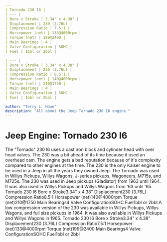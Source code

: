 ```yaml
---
| Tornado 230 I6 |
| --- |
| Bore x Stroke | 3.34" x 4.38" |
| Displacement | 230 (3.76L) |
| Compression Ratio | 7.5:1 |
| Horsepower (net) | 133@4000rpm |
| Torque (net) | 199@2400 |
| Main Bearings | 4 |
| Valve Configuration | SOHC |
| Fuel | 1bbl or 2bbl |

| --- |
| Bore x Stroke | 3.34" x 4.38" |
| Displacement | 230 (3.76L) |
| Compression Ratio | 8.5:1 |
| Horsepower (net) | 140@4000rpm |
| Torque (net) | 210@1750 |
| Main Bearings | 4 |
| Valve Configuration | SOHC |
| Fuel | 1bbl or 2bbl |

author: "Terry L. Howe"
description: "All about the Jeep Tornado 230 I6 engine."
---
```


# Jeep Engine: Tornado 230 I6
The "Tornado" 230 I6 uses a cast iron block and cylinder head
with over head valves.  The 230 was a bit ahead of its time
because it used an overhead cam.  The engine gets a bad reputation
because of it's complexity compared to other engines at the time.
The 230 is the only Kaiser engine to be used in a Jeep in all the
years they owned Jeep.
The Tornado was used in Willys Pickups, Willys Wagons, J-series
pickups, Wagoneers, M715s, and M725s.
The 230 was used in Jeep pickups (Gladiator) from 1963 until 1964.
It was also used in Willys Pickups and Willys Wagons from '63 until
'65.
Tornado 230 I6
Bore x Stroke3.34" x 4.38"
Displacement230 (3.76L)
Compression Ratio8.5:1
Horsepower (net)140@4000rpm
Torque (net)210@1750
Main Bearings4
Valve ConfigurationSOHC
Fuel1bbl or 2bbl
A low compression version of the 230 was available in Willys Pickups,
Willys Wagons, and full size pickups in 1964.  It was also available
in Willys Pickups and Willys Wagons in 1965.
Tornado 230 I6
Bore x Stroke3.34" x 4.38"
Displacement230 (3.76L)
Compression Ratio7.5:1
Horsepower (net)133@4000rpm
Torque (net)199@2400
Main Bearings4
Valve ConfigurationSOHC
Fuel1bbl or 2bbl